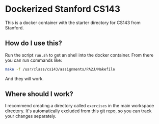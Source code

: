 # Dockerized Stanford CS143

This is a docker container with the starter directory for CS143 from Stanford.

## How do I use this?

Run the script `run.sh` to get an shell into the docker container. From there you can run commands like:


```sh
make -f /usr/class/cs143/assignments/PA2J/Makefile
```

And they will work.

## Where should I work?

I recommend creating a directory called `exercises` in the main workspace directory. It's automatically excluded from this git repo, so you can track your changes separately.